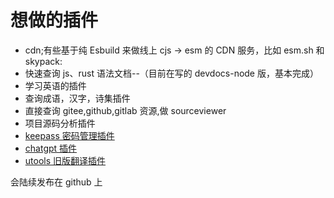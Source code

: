 # 想做的插件

- cdn;有些基于纯 Esbuild 来做线上 cjs -> esm 的 CDN 服务，比如 esm.sh 和 skypack:
- 快速查询 js、rust 语法文档--（目前在写的 devdocs-node 版，基本完成）
- 学习英语的插件
- 查询成语，汉字，诗集插件
- 直接查询 gitee,github,gitlab 资源,做 sourceviewer
- 项目源码分析插件
- [keepass 密码管理插件](https://github.com/ChandlerVer5/utools-plugin-keepass/)
- [chatgpt 插件](https://github.com/ChandlerVer5/utools-plugin-chat/)
- [utools 旧版翻译插件](https://github.com/ChandlerVer5/utools-plugin-translater/)

会陆续发布在 github 上
